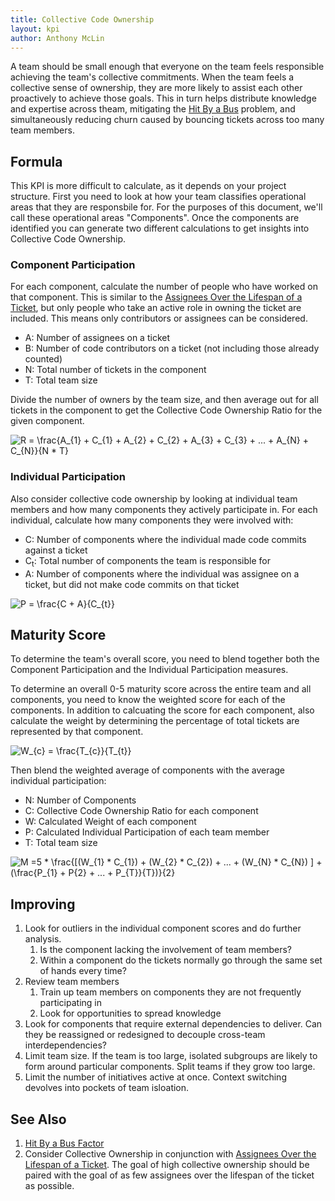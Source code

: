 ```yaml
---
title: Collective Code Ownership
layout: kpi
author: Anthony McLin
---
```

A team should be small enough that everyone on the team feels responsible achieving the team's collective commitments. When the team feels a collective sense of ownership, they are more likely to assist each other proactively to achieve those goals. This in turn helps distribute knowledge and expertise across theam, mitigating the [Hit By a Bus](hit-by-a-bus-factor.html) problem, and simultaneously reducing churn caused by bouncing tickets across too many team members.

## Formula
This KPI is more difficult to calculate, as it depends on your project structure. First you need to look at how your team classifies operational areas that they are responsbile for. For the purposes of this document, we'll call these operational areas "Components". Once the components are identified you can generate two different calculations to get insights into Collective Code Ownership.

### Component Participation
For each component, calculate the number of people who have worked on that component. This is similar to the [Assignees Over the Lifespan of a Ticket](assignees-over-lifespan-of-ticket.html), but only people who take an active role in owning the ticket are included. This means only contributors or assignees can be considered.

* A: Number of assignees on a ticket
* B: Number of code contributors on a ticket (not including those already counted)
* N: Total number of tickets in the component
* T: Total team size

Divide the number of owners by the team size, and then average out for all tickets in the component to get the Collective Code Ownership Ratio for the given component.

<img src="https://latex.codecogs.com/gif.latex?R&space;=&space;\frac{A_{1}&space;&plus;&space;C_{1}&space;&plus;&space;A_{2}&space;&plus;&space;C_{2}&space;&plus;&space;A_{3}&space;&plus;&space;C_{3}&space;&plus;&space;...&space;&plus;&space;A_{N}&space;&plus;&space;C_{N}}{N&space;*&space;T}" title="R = \frac{A_{1} + C_{1} + A_{2} + C_{2} + A_{3} + C_{3} + ... + A_{N} + C_{N}}{N * T}" />

### Individual Participation
Also consider collective code ownership by looking at individual team members and how many components they actively participate in. For each individual, calculate how many components they were involved with:
* C: Number of components where the individual made code commits against a ticket
* C<sub>t</sub>: Total number of components the team is responsible for
* A: Number of components where the individual was assignee on a ticket, but did not make code commits on that ticket

<img src="https://latex.codecogs.com/gif.latex?P&space;=&space;\frac{C&space;&plus;&space;A}{C_{t}}" title="P = \frac{C + A}{C_{t}}" />

## Maturity Score
To determine the team's overall score, you need to blend together both the Component Participation and the Individual Participation measures.

To determine an overall 0-5 maturity score across the entire team and all components, you need to know the weighted score for each of the components. In addition to calcuating the score for each component, also calculate the weight by determining the percentage of total tickets are represented by that component.

<img src="https://latex.codecogs.com/gif.latex?W_{c}&space;=&space;\frac{T_{c}}{T_{t}}" title="W_{c} = \frac{T_{c}}{T_{t}}" />

Then blend the weighted average of components with the average individual participation:
* N: Number of Components
* C: Collective Code Ownership Ratio for each component
* W: Calculated Weight of each component
* P: Calculated Individual Participation of each team member
* T: Total team size

<img src="https://latex.codecogs.com/gif.latex?M&space;=5&space;*&space;\frac{[(W_{1}&space;*&space;C_{1})&space;&plus;&space;(W_{2}&space;*&space;C_{2})&space;&plus;&space;...&space;&plus;&space;(W_{N}&space;*&space;C_{N})&space;]&space;&plus;&space;(\frac{P_{1}&space;&plus;&space;P{2}&space;&plus;&space;...&space;&plus;&space;P_{T}}{T})}{2}" title="M =5 * \frac{[(W_{1} * C_{1}) + (W_{2} * C_{2}) + ... + (W_{N} * C_{N}) ] + (\frac{P_{1} + P{2} + ... + P_{T}}{T})}{2}" />


## Improving
1. Look for outliers in the individual component scores and do further analysis.
   1. Is the component lacking the involvement of team members?
   2. Within a component do the tickets normally go through the same set of hands every time?
2. Review team members
   1. Train up team members on components they are not frequently participating in
   2. Look for opportunities to spread knowledge
3. Look for components that require external dependencies to deliver. Can they be reassigned or redesigned to decouple cross-team interdependencies?
4. Limit team size. If the team is too large, isolated subgroups are likely to form around particular components. Split teams if they grow too large.
5. Limit the number of initiatives active at once. Context switching devolves into pockets of team isloation.

## See Also
1. [Hit By a Bus Factor](hit-by-a-bus-factor.html)
2. Consider Collective Ownership in conjunction with [Assignees Over the Lifespan of a Ticket](assignees-over-lifespan-of-ticket.html). The goal of high collective ownership should be paired with the goal of as few assignees over the lifespan of the ticket as possible.